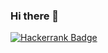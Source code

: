 ### Hi there 👋

<!--
**berh0/berh0** is a ✨ _special_ ✨ repository because its `README.md` (this file) appears on your GitHub profile.

Here are some ideas to get you started:

- 🔭 I’m currently working on ...
- 🌱 I’m currently learning ...
- 👯 I’m looking to collaborate on ...
- 🤔 I’m looking for help with ...
- 💬 Ask me about ...
- 📫 How to reach me: ...
- 😄 Pronouns: ...
- ⚡ Fun fact: ...
-->
[![Hackerrank Badge](https://user-images.githubusercontent.com/95649889/236632136-63bed1e8-bf3b-4c1b-9895-8d51953c286a.png)](https://www.hackerrank.com/berham10)

